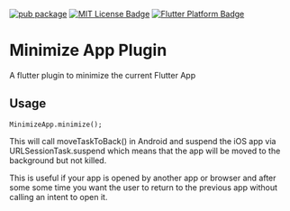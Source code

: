 [![pub package](https://img.shields.io/pub/v/ultron_minimize_app.svg)](https://pub.dev/packages/ultron_minimize_app)
<a href="https://opensource.org/licenses/MIT" rel="noopener" target="_blank"><img src="https://img.shields.io/badge/license-MIT-purple.svg" alt="MIT License Badge"></a>
<a href="https://github.c/om/gtech-mobiledev/ultron_minimize_app" rel="noopener" target="_blank"><img src="https://img.shields.io/badge/platform-flutter-ff69b4.svg" alt="Flutter Platform Badge"></a>


# Minimize App Plugin

A flutter plugin to minimize the current Flutter App

## Usage

`MinimizeApp.minimize();`

This will call moveTaskToBack() in Android and suspend the iOS app via URLSessionTask.suspend which means that the app will be moved to the background but not killed.

This is useful if your app is opened by another app or browser and after some some time you want the user to return to the previous app without calling an intent to open it.
